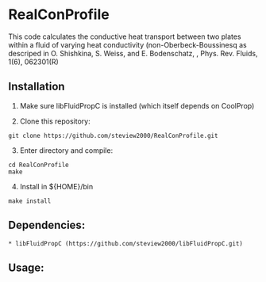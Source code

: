 # RealConProfile

This code calculates the conductive heat transport between two plates within a fluid of varying heat conductivity (non-Oberbeck-Boussinesq
 as descriped in  O. Shishkina, S. Weiss, and E. Bodenschatz, , Phys. Rev. Fluids, 1(6), 062301(R)

## Installation

1. Make sure libFluidPropC is installed (which itself depends on CoolProp)
	

3. Clone this repository: 

```
git clone https://github.com/steview2000/RealConProfile.git
```

3. Enter directory and compile:

```
cd RealConProfile 
make
```	
4. Install in ${HOME}/bin
```
make install
```

## Dependencies:
	* libFluidPropC (https://github.com/steview2000/libFluidPropC.git)

## Usage: 



